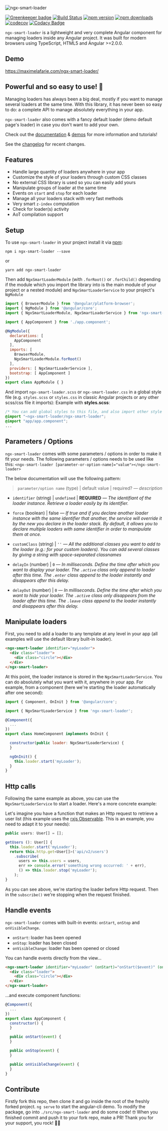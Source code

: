 ![ngx-smart-loader](src/assets/banner.jpg)

[![Greenkeeper badge](https://badges.greenkeeper.io/maximelafarie/ngx-smart-loader.svg)](https://greenkeeper.io/)
[![Build Status](https://travis-ci.org/maximelafarie/ngx-smart-loader.svg?branch=master)](https://travis-ci.org/maximelafarie/ngx-smart-loader) [![npm version](https://badge.fury.io/js/ngx-smart-loader.svg)](https://badge.fury.io/js/ngx-smart-loader) [![npm downloads](https://img.shields.io/npm/dm/ngx-smart-loader.svg)](https://npmjs.org/ngx-smart-loader) 
[![codecov](https://codecov.io/gh/maximelafarie/ngx-smart-loader/branch/master/graph/badge.svg)](https://codecov.io/gh/maximelafarie/ngx-smart-loader) 
[![Codacy Badge](https://api.codacy.com/project/badge/Grade/4106ddd7050148ad98c0843c9c6800f0)](https://www.codacy.com/app/maximelafarie/ngx-smart-loader?utm_source=github.com&amp;utm_medium=referral&amp;utm_content=maximelafarie/ngx-smart-loader&amp;utm_campaign=Badge_Grade)

`ngx-smart-loader` is a lightweight and very complete Angular component for managing loaders inside any Angular project. It was built for modern browsers using TypeScript, HTML5 and Angular >=2.0.0.

## Demo
https://maximelafarie.com/ngx-smart-loader/


## Powerful and so easy to use! 🤙
Managing loaders has always been a big deal, mostly if you want to manage several loaders at the same time. With this library, it has never been so easy to do: a complete API to manage absolutely everything in your app.

`ngx-smart-loader` also comes with a fancy default loader (demo default page's loader) in case you don't want to add your own.

Check out the [documentation](https://maximelafarie.com/ngx-smart-loader) & [demos](https://maximelafarie.com/ngx-smart-loader/) for more information and tutorials!

See the [changelog](https://maximelafarie.com/ngx-smart-loader/blob/master/src/ngx-smart-loader/CHANGELOG.md) for recent changes.

## Features
 - Handle large quantity of loaders anywhere in your app
 - Customize the style of your loaders through custom CSS classes
 - No external CSS library is used so you can easily add yours
 - Manipulate groups of loader at the same time
 - Events on `start` and `stop` for each loader
 - Manage all your loaders stack with very fast methods
 - Very smart `z-index` computation
 - Check for loader(s) activity
 - AoT compilation support

## Setup
To use `ngx-smart-loader` in your project install it via [npm](https://www.npmjs.com/package/ngx-smart-loader):
```
npm i ngx-smart-loader --save
```
or
```
yarn add ngx-smart-loader
```

Then add `NgxSmartLoaderModule` (with `.forRoot()` or `.forChild()` depending if the module which you import the library into is the main module of your project or a nested module) and `NgxSmartLoaderService` to your project's `NgModule`
```js
import { BrowserModule } from '@angular/platform-browser';
import { NgModule } from '@angular/core';
import { NgxSmartLoaderModule, NgxSmartLoaderService } from 'ngx-smart-loader';

import { AppComponent } from './app.component';

@NgModule({
  declarations: [
    AppComponent
  ],
  imports: [
    BrowserModule,
    NgxSmartLoaderModule.forRoot()
  ],
  providers: [ NgxSmartLoaderService ],
  bootstrap: [ AppComponent ]
})
export class AppModule { }
```

And import `ngx-smart-loader.scss` or `ngx-smart-loader.css` in a global style file (e.g. `styles.scss` or `styles.css` in classic Angular projects or any other scss/css file it imports):
Example with **styles.scss**:
```css
/* You can add global styles to this file, and also import other style files */
@import "~ngx-smart-loader/ngx-smart-loader";
@import "app/app.component";
...
```

## Parameters / Options
`ngx-smart-loader` comes with some parameters / options in order to make it fit your needs. The following parameters / options needs to be used like this: `<ngx-smart-loader [parameter-or-option-name]="value"></ngx-smart-loader>`

The below documentation will use the following pattern: 
> `parameter/option name` (type) | default value | required? ― _description_

- `identifier` (string) | `undefined` | **REQUIRED** ― _The identifiant of the loader instance. Retrieve a loader easily by its identifier._

- `force` (boolean) | false ― _If true and if you declare another loader instance with the same identifier that another, the service will override it by the new you declare in the loader stack. By default, it allows you to declare multiple loaders with same identifier in order to manipulate them at once._

- `customClass` (string) | `''` ― _All the additional classes you want to add to the loader (e.g.: for your custom loaders). You can add several classes by giving a string with space-separated classnames_

- `delayIn` (number) | `0` ― _In milliseconds. Define the time after which you want to display your loader. The `.active` class only append to loader after this time. The `.enter` class append to the loader instantly and disappears after this delay._

- `delayOut` (number) | `0` ― _In milliseconds. Define the time after which you want to hide your loader. The `.active` class only disappears from the loader after this time. The `.leave` class append to the loader instantly and disappears after this delay._

## Manipulate loaders
First, you need to add a loader to any template at any level in your app (all examples will use the default library built-in loader).
```html
<ngx-smart-loader identifier="myLoader">
  <div class="loader">
    <div class="circle"></div>
  </div>
</ngx-smart-loader>
```
At this point, the loader instance is stored in the `NgxSmartLoaderService`. You can do absolutely what you want with it, anywhere in your app. For example, from a component (here we're starting the loader automatically after one second):
```js
import { Component, OnInit } from '@angular/core';

import { NgxSmartLoaderService } from 'ngx-smart-loader';

@Component({
  ...
})
export class HomeComponent implements OnInit {

  constructor(public loader: NgxSmartLoaderService) {
  }

  ngOnInit() {
    this.loader.start('myLoader');
  }
}
```

## Http calls
Following the same example as above, you can use the `NgxSmartLoaderService` to start a loader. Here's a more concrete example:

Let's imagine you have a function that makes an Http request to retrieve a user list (this example uses the [rxjs Observable](https://github.com/ReactiveX/rxjs/blob/master/doc/observable.md). This is an example, you need to adapt it to your needs):
```js
public users: User[] = [];

getUsers (): User[] {
  this.loader.start('myLoader');
  return this.http.get<User[]>('api/v2/users')
    .subscribe(
      users => this.users = users,
      err => console.error('something wrong occurred: ' + err),
      () => this.loader.stop('myLoader');
    );
}
```
As you can see above, we're starting the loader before Http request. Then in the `subscribe()` we're stopping when the request finished.

## Handle events
`ngx-smart-loader` comes with built-in events: `onStart`, `onStop` and `onVisibleChange`.

 - `onStart`: loader has been opened
 - `onStop`: loader has been closed
 - `onVisibleChange`: loader has been opened or closed

You can handle events directly from the view...
```html
<ngx-smart-loader identifier="myLoader" (onStart)="onStart($event)" (onStop)="onStop($event)" (onVisibleChange)="onVisibleChange($event)">
  <div class="loader">
    <div class="circle"></div>
  </div>
</ngx-smart-loader>
```
...and execute component functions:
```js
@Component({
  ...
})
export class AppComponent {
  constructor() {
  }

  public onStart(event) {
  }

  public onStop(event) {
  }

  public onVisibleChange(event) {
  }
}
```

## Contribute
Firstly fork this repo, then clone it and go inside the root of the freshly forked project.
`ng serve` to start the angular-cli demo.
To modify the package, go into `./src/ngx-smart-loader` and do some code! 🤓
When you finished commit and push it to your fork repo, make a PR!
Thank you for your support, you rock! 🤘🎸

